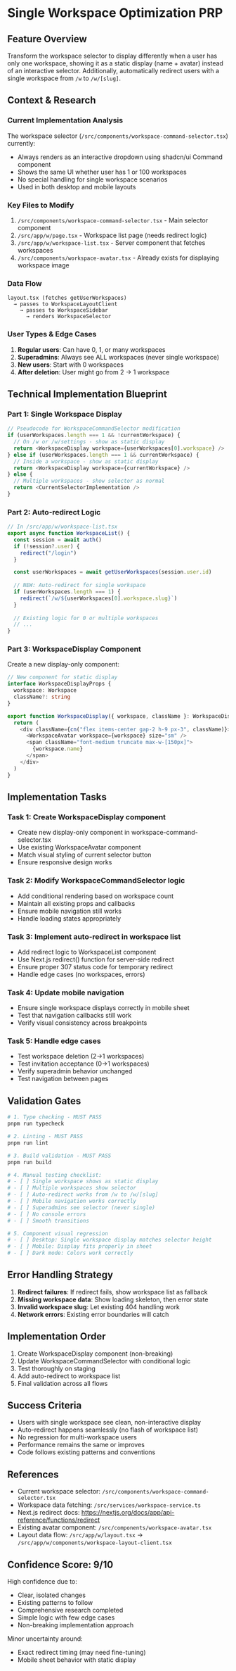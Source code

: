 # Single Workspace Optimization PRP

## Feature Overview
Transform the workspace selector to display differently when a user has only one workspace, showing it as a static display (name + avatar) instead of an interactive selector. Additionally, automatically redirect users with a single workspace from `/w` to `/w/[slug]`.

## Context & Research

### Current Implementation Analysis
The workspace selector (`/src/components/workspace-command-selector.tsx`) currently:
- Always renders as an interactive dropdown using shadcn/ui Command component
- Shows the same UI whether user has 1 or 100 workspaces
- No special handling for single workspace scenarios
- Used in both desktop and mobile layouts

### Key Files to Modify
1. `/src/components/workspace-command-selector.tsx` - Main selector component
2. `/src/app/w/page.tsx` - Workspace list page (needs redirect logic)
3. `/src/app/w/workspace-list.tsx` - Server component that fetches workspaces
4. `/src/components/workspace-avatar.tsx` - Already exists for displaying workspace image

### Data Flow
```
layout.tsx (fetches getUserWorkspaces)
  → passes to WorkspaceLayoutClient
    → passes to WorkspaceSidebar
      → renders WorkspaceSelector
```

### User Types & Edge Cases
1. **Regular users**: Can have 0, 1, or many workspaces
2. **Superadmins**: Always see ALL workspaces (never single workspace)
3. **New users**: Start with 0 workspaces
4. **After deletion**: User might go from 2 → 1 workspace

## Technical Implementation Blueprint

### Part 1: Single Workspace Display

```typescript
// Pseudocode for WorkspaceCommandSelector modification
if (userWorkspaces.length === 1 && !currentWorkspace) {
  // On /w or /w/settings - show as static display
  return <WorkspaceDisplay workspace={userWorkspaces[0].workspace} />
} else if (userWorkspaces.length === 1 && currentWorkspace) {
  // Inside a workspace - show as static display
  return <WorkspaceDisplay workspace={currentWorkspace} />
} else {
  // Multiple workspaces - show selector as normal
  return <CurrentSelectorImplementation />
}
```

### Part 2: Auto-redirect Logic

```typescript
// In /src/app/w/workspace-list.tsx
export async function WorkspaceList() {
  const session = await auth()
  if (!session?.user) {
    redirect("/login")
  }

  const userWorkspaces = await getUserWorkspaces(session.user.id)
  
  // NEW: Auto-redirect for single workspace
  if (userWorkspaces.length === 1) {
    redirect(`/w/${userWorkspaces[0].workspace.slug}`)
  }
  
  // Existing logic for 0 or multiple workspaces
  // ...
}
```

### Part 3: WorkspaceDisplay Component

Create a new display-only component:
```typescript
// New component for static display
interface WorkspaceDisplayProps {
  workspace: Workspace
  className?: string
}

export function WorkspaceDisplay({ workspace, className }: WorkspaceDisplayProps) {
  return (
    <div className={cn("flex items-center gap-2 h-9 px-3", className)}>
      <WorkspaceAvatar workspace={workspace} size="sm" />
      <span className="font-medium truncate max-w-[150px]">
        {workspace.name}
      </span>
    </div>
  )
}
```

## Implementation Tasks

### Task 1: Create WorkspaceDisplay component
- Create new display-only component in workspace-command-selector.tsx
- Use existing WorkspaceAvatar component
- Match visual styling of current selector button
- Ensure responsive design works

### Task 2: Modify WorkspaceCommandSelector logic
- Add conditional rendering based on workspace count
- Maintain all existing props and callbacks
- Ensure mobile navigation still works
- Handle loading states appropriately

### Task 3: Implement auto-redirect in workspace list
- Add redirect logic to WorkspaceList component
- Use Next.js redirect() function for server-side redirect
- Ensure proper 307 status code for temporary redirect
- Handle edge cases (no workspaces, errors)

### Task 4: Update mobile navigation
- Ensure single workspace displays correctly in mobile sheet
- Test that navigation callbacks still work
- Verify visual consistency across breakpoints

### Task 5: Handle edge cases
- Test workspace deletion (2→1 workspaces)
- Test invitation acceptance (0→1 workspaces)
- Verify superadmin behavior unchanged
- Test navigation between pages

## Validation Gates

```bash
# 1. Type checking - MUST PASS
pnpm run typecheck

# 2. Linting - MUST PASS
pnpm run lint

# 3. Build validation - MUST PASS
pnpm run build

# 4. Manual testing checklist:
# - [ ] Single workspace shows as static display
# - [ ] Multiple workspaces show selector
# - [ ] Auto-redirect works from /w to /w/[slug]
# - [ ] Mobile navigation works correctly
# - [ ] Superadmins see selector (never single)
# - [ ] No console errors
# - [ ] Smooth transitions

# 5. Component visual regression
# - [ ] Desktop: Single workspace display matches selector height
# - [ ] Mobile: Display fits properly in sheet
# - [ ] Dark mode: Colors work correctly
```

## Error Handling Strategy

1. **Redirect failures**: If redirect fails, show workspace list as fallback
2. **Missing workspace data**: Show loading skeleton, then error state
3. **Invalid workspace slug**: Let existing 404 handling work
4. **Network errors**: Existing error boundaries will catch

## Implementation Order

1. Create WorkspaceDisplay component (non-breaking)
2. Update WorkspaceCommandSelector with conditional logic
3. Test thoroughly on staging
4. Add auto-redirect to workspace list
5. Final validation across all flows

## Success Criteria

- Users with single workspace see clean, non-interactive display
- Auto-redirect happens seamlessly (no flash of workspace list)
- No regression for multi-workspace users
- Performance remains the same or improves
- Code follows existing patterns and conventions

## References

- Current workspace selector: `/src/components/workspace-command-selector.tsx`
- Workspace data fetching: `/src/services/workspace-service.ts` 
- Next.js redirect docs: https://nextjs.org/docs/app/api-reference/functions/redirect
- Existing avatar component: `/src/components/workspace-avatar.tsx`
- Layout data flow: `/src/app/w/layout.tsx` → `/src/app/w/components/workspace-layout-client.tsx`

## Confidence Score: 9/10

High confidence due to:
- Clear, isolated changes
- Existing patterns to follow
- Comprehensive research completed
- Simple logic with few edge cases
- Non-breaking implementation approach

Minor uncertainty around:
- Exact redirect timing (may need fine-tuning)
- Mobile sheet behavior with static display